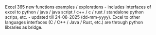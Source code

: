 Excel 365 new functions examples / explorations - includes interfaces of excel to python / java / java script / c++ / c / rust / standalone python scrips, etc. - updated till 24-08-2025 (dd-mm-yyyy). Excel to other languages interfaces (C / C++ / Java / Rust, etc.) are through python libraries as bridge.
